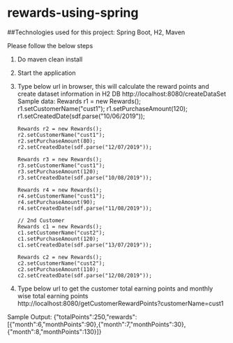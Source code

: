 # rewards-using-spring

##Technologies used for this project:  Spring Boot, H2, Maven

Please follow the below steps 
1)	Do maven clean install 
2)	Start the application
3)	Type below url in browser, this will calculate the reward points  and create dataset information in H2 DB
http://localhost:8080/createDataSet
Sample data:
 Rewards r1 = new Rewards();
		r1.setCustomerName("cust1");
		r1.setPurchaseAmount(120);
		r1.setCreatedDate(sdf.parse("10/06/2019"));
		
		Rewards r2 = new Rewards();
		r2.setCustomerName("cust1");
		r2.setPurchaseAmount(80);
		r2.setCreatedDate(sdf.parse("12/07/2019"));
		
		Rewards r3 = new Rewards();
		r3.setCustomerName("cust1");
		r3.setPurchaseAmount(120);
		r3.setCreatedDate(sdf.parse("10/08/2019"));
		
		Rewards r4 = new Rewards();
		r4.setCustomerName("cust1");
		r4.setPurchaseAmount(90);
		r4.setCreatedDate(sdf.parse("11/08/2019"));
		
		// 2nd Customer
		Rewards c1 = new Rewards();
		c1.setCustomerName("cust2");
		c1.setPurchaseAmount(120);
		c1.setCreatedDate(sdf.parse("13/07/2019"));
		
		Rewards c2 = new Rewards();
		c2.setCustomerName("cust2");
		c2.setPurchaseAmount(110);
		c2.setCreatedDate(sdf.parse("12/08/2019"));

4)	Type below url to get the customer total earning points and monthly wise total earning points
http://localhost:8080/getCustomerRewardPoints?customerName=cust1

Sample Output:
{"totalPoints":250,"rewards":[{"month":6,"monthPoints":90},{"month":7,"monthPoints":30},{"month":8,"monthPoints":130}]}

